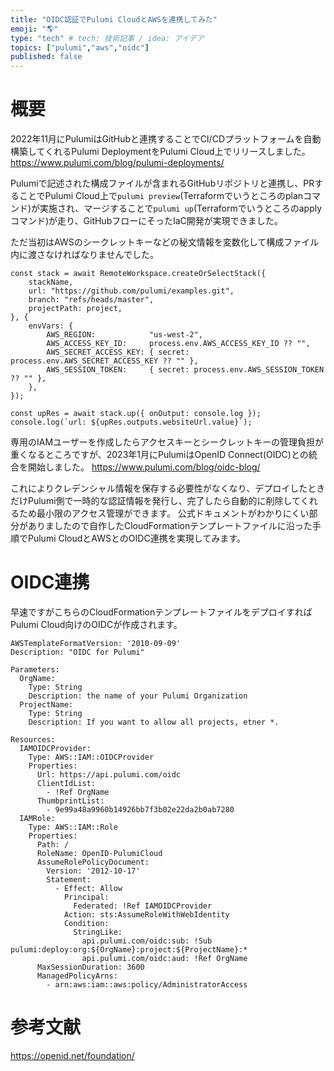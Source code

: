 ```yaml
---
title: "OIDC認証でPulumi CloudとAWSを連携してみた"
emoji: "🌎"
type: "tech" # tech: 技術記事 / idea: アイデア
topics: ["pulumi","aws","oidc"]
published: false
---
```


# 概要
2022年11月にPulumiはGitHubと連携することでCI/CDプラットフォームを自動構築してくれるPulumi DeploymentをPulumi Cloud上でリリースしました。
https://www.pulumi.com/blog/pulumi-deployments/

Pulumiで記述された構成ファイルが含まれるGitHubリポジトリと連携し、PRすることでPulumi Cloud上で`pulumi preview`(Terraformでいうところのplanコマンド)が実施され、マージすることで`pulumi up`(Terraformでいうところのapplyコマンド)が走り、GitHubフローにそったIaC開発が実現できました。

ただ当初はAWSのシークレットキーなどの秘文情報を変数化して構成ファイル内に渡さなければなりませんでした。
```ts:IAMユーザーの認証情報を渡す
const stack = await RemoteWorkspace.createOrSelectStack({
    stackName,
    url: "https://github.com/pulumi/examples.git",
    branch: "refs/heads/master",
    projectPath: project,
}, {
    envVars: {
        AWS_REGION:            "us-west-2",
        AWS_ACCESS_KEY_ID:     process.env.AWS_ACCESS_KEY_ID ?? "",
        AWS_SECRET_ACCESS_KEY: { secret: process.env.AWS_SECRET_ACCESS_KEY ?? "" },
        AWS_SESSION_TOKEN:     { secret: process.env.AWS_SESSION_TOKEN ?? "" },
    },
});

const upRes = await stack.up({ onOutput: console.log });
console.log(`url: ${upRes.outputs.websiteUrl.value}`);
```

専用のIAMユーザーを作成したらアクセスキーとシークレットキーの管理負担が重くなるところですが、2023年1月にPulumiはOpenID Connect(OIDC)との統合を開始しました。
https://www.pulumi.com/blog/oidc-blog/

これによりクレデンシャル情報を保存する必要性がなくなり、デプロイしたときだけPulumi側で一時的な認証情報を発行し、完了したら自動的に削除してくれるため最小限のアクセス管理ができます。
公式ドキュメントがわかりにくい部分がありましたので自作したCloudFormationテンプレートファイルに沿った手順でPulumi CloudとAWSとのOIDC連携を実現してみます。

# OIDC連携

早速ですがこちらのCloudFormationテンプレートファイルをデプロイすればPulumi Cloud向けのOIDCが作成されます。

```yaml: テンプレートファイル
AWSTemplateFormatVersion: '2010-09-09'
Description: "OIDC for Pulumi"

Parameters:
  OrgName:
    Type: String
    Description: the name of your Pulumi Organization
  ProjectName:
    Type: String
    Description: If you want to allow all projects, etner *. 

Resources:
  IAMOIDCProvider:
    Type: AWS::IAM::OIDCProvider
    Properties:
      Url: https://api.pulumi.com/oidc
      ClientIdList:
        - !Ref OrgName
      ThumbprintList:
        - 9e99a48a9960b14926bb7f3b02e22da2b0ab7280
  IAMRole:
    Type: AWS::IAM::Role
    Properties:
      Path: /
      RoleName: OpenID-PulumiCloud
      AssumeRolePolicyDocument:
        Version: '2012-10-17'
        Statement:
          - Effect: Allow
            Principal:
              Federated: !Ref IAMOIDCProvider
            Action: sts:AssumeRoleWithWebIdentity
            Condition:
              StringLike:
                api.pulumi.com/oidc:sub: !Sub pulumi:deploy:org:${OrgName}:project:${ProjectName}:*
                api.pulumi.com/oidc:aud: !Ref OrgName
      MaxSessionDuration: 3600
      ManagedPolicyArns:
        - arn:aws:iam::aws:policy/AdministratorAccess
```

# 参考文献
https://openid.net/foundation/